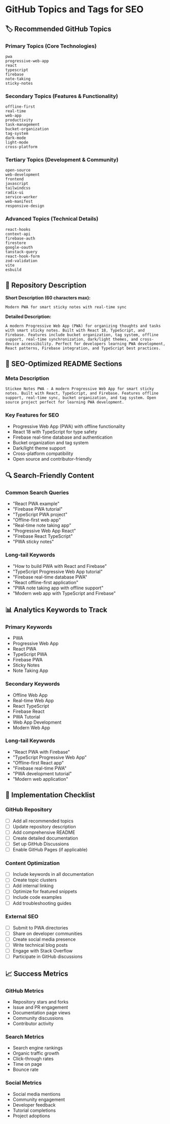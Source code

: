 # GitHub Topics and Tags for SEO

## 🏷️ Recommended GitHub Topics

### Primary Topics (Core Technologies)
```
pwa
progressive-web-app
react
typescript
firebase
note-taking
sticky-notes
```

### Secondary Topics (Features & Functionality)
```
offline-first
real-time
web-app
productivity
task-management
bucket-organization
tag-system
dark-mode
light-mode
cross-platform
```

### Tertiary Topics (Development & Community)
```
open-source
web-development
frontend
javascript
tailwindcss
radix-ui
service-worker
web-manifest
responsive-design
```

### Advanced Topics (Technical Details)
```
react-hooks
context-api
firebase-auth
firestore
google-oauth
tanstack-query
react-hook-form
zod-validation
vite
esbuild
```

## 📝 Repository Description

**Short Description (60 characters max):**
```
Modern PWA for smart sticky notes with real-time sync
```

**Detailed Description:**
```
A modern Progressive Web App (PWA) for organizing thoughts and tasks with smart sticky notes. Built with React 18, TypeScript, and Firebase. Features include bucket organization, tag system, offline support, real-time synchronization, dark/light themes, and cross-device accessibility. Perfect for developers learning PWA development, React patterns, Firebase integration, and TypeScript best practices.
```

## 🎯 SEO-Optimized README Sections

### Meta Description
```
Stickee Notes PWA - A modern Progressive Web App for smart sticky notes. Built with React, TypeScript, and Firebase. Features offline support, real-time sync, bucket organization, and tag system. Open source project perfect for learning PWA development.
```

### Key Features for SEO
- Progressive Web App (PWA) with offline functionality
- React 18 with TypeScript for type safety
- Firebase real-time database and authentication
- Bucket organization and tag system
- Dark/light theme support
- Cross-platform compatibility
- Open source and contributor-friendly

## 🔍 Search-Friendly Content

### Common Search Queries
- "React PWA example"
- "Firebase PWA tutorial"
- "TypeScript PWA project"
- "Offline-first web app"
- "Real-time note taking app"
- "Progressive Web App React"
- "Firebase React TypeScript"
- "PWA sticky notes"

### Long-tail Keywords
- "How to build PWA with React and Firebase"
- "TypeScript Progressive Web App tutorial"
- "Firebase real-time database PWA"
- "React offline-first application"
- "PWA note taking app with offline support"
- "Modern web app with TypeScript and Firebase"

## 📊 Analytics Keywords to Track

### Primary Keywords
- PWA
- Progressive Web App
- React PWA
- TypeScript PWA
- Firebase PWA
- Sticky Notes
- Note Taking App

### Secondary Keywords
- Offline Web App
- Real-time Web App
- React TypeScript
- Firebase React
- PWA Tutorial
- Web App Development
- Modern Web App

### Long-tail Keywords
- "React PWA with Firebase"
- "TypeScript Progressive Web App"
- "Offline-first React app"
- "Firebase real-time PWA"
- "PWA development tutorial"
- "Modern web application"

## 🚀 Implementation Checklist

### GitHub Repository
- [ ] Add all recommended topics
- [ ] Update repository description
- [ ] Add comprehensive README
- [ ] Create detailed documentation
- [ ] Set up GitHub Discussions
- [ ] Enable GitHub Pages (if applicable)

### Content Optimization
- [ ] Include keywords in all documentation
- [ ] Create topic clusters
- [ ] Add internal linking
- [ ] Optimize for featured snippets
- [ ] Include code examples
- [ ] Add troubleshooting guides

### External SEO
- [ ] Submit to PWA directories
- [ ] Share on developer communities
- [ ] Create social media presence
- [ ] Write technical blog posts
- [ ] Engage with Stack Overflow
- [ ] Participate in GitHub discussions

## 📈 Success Metrics

### GitHub Metrics
- Repository stars and forks
- Issue and PR engagement
- Documentation page views
- Community discussions
- Contributor activity

### Search Metrics
- Search engine rankings
- Organic traffic growth
- Click-through rates
- Time on page
- Bounce rate

### Social Metrics
- Social media mentions
- Community engagement
- Developer feedback
- Tutorial completions
- Project adoptions
